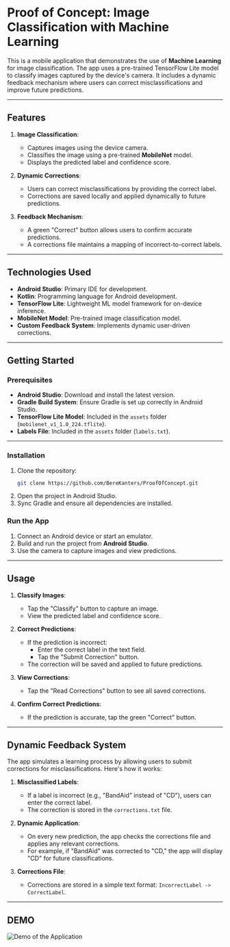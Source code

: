 # **Proof of Concept: Image Classification with Machine Learning**

This is a mobile application that demonstrates the use of **Machine Learning** for image classification. The app uses a pre-trained TensorFlow Lite model to classify images captured by the device's camera. It includes a dynamic feedback mechanism where users can correct misclassifications and improve future predictions.

---

## **Features**
1. **Image Classification**:
   - Captures images using the device camera.
   - Classifies the image using a pre-trained **MobileNet** model.
   - Displays the predicted label and confidence score.

2. **Dynamic Corrections**:
   - Users can correct misclassifications by providing the correct label.
   - Corrections are saved locally and applied dynamically to future predictions.

3. **Feedback Mechanism**:
   - A green "Correct" button allows users to confirm accurate predictions.
   - A corrections file maintains a mapping of incorrect-to-correct labels.

---

## **Technologies Used**
- **Android Studio**: Primary IDE for development.
- **Kotlin**: Programming language for Android development.
- **TensorFlow Lite**: Lightweight ML model framework for on-device inference.
- **MobileNet Model**: Pre-trained image classification model.
- **Custom Feedback System**: Implements dynamic user-driven corrections.

---

## **Getting Started**

### Prerequisites
- **Android Studio**: Download and install the latest version.
- **Gradle Build System**: Ensure Gradle is set up correctly in Android Studio.
- **TensorFlow Lite Model**: Included in the `assets` folder (`mobilenet_v1_1.0_224.tflite`).
- **Labels File**: Included in the `assets` folder (`labels.txt`).

---

### Installation
1. Clone the repository:
   ```bash
   git clone https://github.com/BereKanters/ProofOfConcept.git
   ```
2. Open the project in Android Studio.
3. Sync Gradle and ensure all dependencies are installed.

### Run the App
1. Connect an Android device or start an emulator.
2. Build and run the project from **Android Studio**.
3. Use the camera to capture images and view predictions.

---

## **Usage**
1. **Classify Images**:
   - Tap the "Classify" button to capture an image.
   - View the predicted label and confidence score.

2. **Correct Predictions**:
   - If the prediction is incorrect:
     - Enter the correct label in the text field.
     - Tap the "Submit Correction" button.
   - The correction will be saved and applied to future predictions.

3. **View Corrections**:
   - Tap the "Read Corrections" button to see all saved corrections.

4. **Confirm Correct Predictions**:
   - If the prediction is accurate, tap the green "Correct" button.

---

## **Dynamic Feedback System**
The app simulates a learning process by allowing users to submit corrections for misclassifications. Here's how it works:
1. **Misclassified Labels**:
   - If a label is incorrect (e.g., "BandAid" instead of "CD"), users can enter the correct label.
   - The correction is stored in the `corrections.txt` file.

2. **Dynamic Application**:
   - On every new prediction, the app checks the corrections file and applies any relevant corrections.
   - For example, if "BandAid" was corrected to "CD," the app will display "CD" for future classifications.

3. **Corrections File**:
   - Corrections are stored in a simple text format: `IncorrectLabel -> CorrectLabel`.

---
## **DEMO**
![Demo of the Application](images/IMG_4078.gif)

